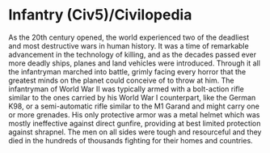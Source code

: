 # Infantry (Civ5)/Civilopedia

As the 20th century opened, the world experienced two of the deadliest and most destructive wars in human history. It was a time of remarkable advancement in the technology of killing, and as the decades passed ever more deadly ships, planes and land vehicles were introduced. Through it all the infantryman marched into battle, grimly facing every horror that the greatest minds on the planet could conceive of to throw at him.
The infantryman of World War II was typically armed with a bolt-action rifle similar to the ones carried by his World War I counterpart, like the German K98, or a semi-automatic rifle similar to the M1 Garand and might carry one or more grenades. His only protective armor was a metal helmet which was mostly ineffective against direct gunfire, providing at best limited protection against shrapnel. The men on all sides were tough and resourceful and they died in the hundreds of thousands fighting for their homes and countries.